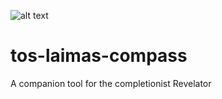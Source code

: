 ![alt text](http://i.imgur.com/mr4aD5H.png "Interface Screenshot")

# tos-laimas-compass
A companion tool for the completionist Revelator

